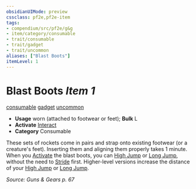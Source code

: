 ```yaml
---
obsidianUIMode: preview
cssclass: pf2e,pf2e-item
tags:
- compendium/src/pf2e/g&g
- item/category/consumable
- trait/consumable
- trait/gadget
- trait/uncommon
aliases: ["Blast Boots"]
itemLevel: 1
---
```

# Blast Boots *Item 1*  
[consumable](../../../rules/traits/consumable.md)  [gadget](../../../rules/traits/gadget-g-g.md)  [uncommon](../../../rules/traits/uncommon.md)  

- **Usage** worn (attached to footwear or feet); **Bulk** L
- **Activate** [Interact](../../../rules/actions/interact.md)
- **Category** Consumable

These sets of rockets come in pairs and strap onto existing footwear (or a creature's feet). Inserting them and aligning them properly takes 1 minute. When you [Activate](../../../rules/actions/activate-an-item.md) the blast boots, you can [High Jump](../../../rules/actions/high-jump.md) or [Long Jump](../../../rules/actions/long-jump.md), without the need to [Stride](../../../rules/actions/stride.md) first. Higher-level versions increase the distance of your [High Jump](../../../rules/actions/high-jump.md) or [Long Jump](../../../rules/actions/long-jump.md).

*Source: Guns & Gears p. 67*